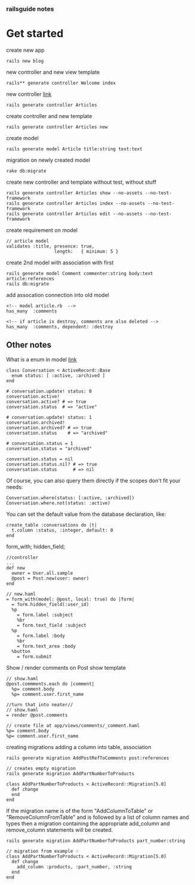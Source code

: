 ### railsguide notes

# Get started

create new app 
```
rails new blog
```

new controller and new view template
```
rails** generate controller Welcome index
```

new controller 
[link](https://stackoverflow.com/questions/5614083/ruby-on-rails-generating-views)
```
rails generate controller Articles
```
create controller and new template
```
rails generate controller Articles new
```
create model
```
rails generate model Article title:string text:text
```
migration on newly created model
```
rake db:migrate
```
create new controller and template without test, without stuff
```
rails generate controller Articles show --no-assets --no-test-framework
rails generate controller Articles index --no-assets --no-test-framework
rails generate controller Articles edit --no-assets --no-test-framework
```
create requirement on model
```
// article model
validates :title, presence: true,
                  length:   { minimum: 5 }
```

create 2nd model with association with first
```
rails generate model Comment commenter:string body:text article:references
rails db:migrate
```
add assocation connection into old model
```
<!-- model article.rb  -->
has_many  :comments

<!-- if article is destroy, comments are also deleted -->
has_many  :comments, dependent: :destroy
```

Other notes
--- 
What is a enum in model
[link](https://api.rubyonrails.org/v5.2.4.1/classes/ActiveRecord/Enum.html)
```
class Conversation < ActiveRecord::Base
  enum status: [ :active, :archived ]
end

# conversation.update! status: 0
conversation.active!
conversation.active? # => true
conversation.status  # => "active"

# conversation.update! status: 1
conversation.archived!
conversation.archived? # => true
conversation.status    # => "archived"

# conversation.status = 1
conversation.status = "archived"

conversation.status = nil
conversation.status.nil? # => true
conversation.status      # => nil
```

Of course, you can also query them directly if the scopes don't fit your needs:
```
Conversation.where(status: [:active, :archived])
Conversation.where.not(status: :active)
```

You can set the default value from the database declaration, like:
```
create_table :conversations do |t|
  t.column :status, :integer, default: 0
end
```

form_with; hidden_field; 
```
//controller
...
def new
  owner = User.all.sample
  @post = Post.new(user: owner)
end

// new.haml
= form_with(model: @post, local: true) do |form|
  = form.hidden_field(:user_id)
  %p
    = form.label :subject
    %br
    = form.text_field :subject
  %p
    = form.label :body
    %br
    = form.text_area :body
  %button
    = form.submit
```

Show / render comments on Post show template
```
// show.haml
@post.commments.each do |comment| 
  %p= comment.body
  %p= comment.user.first_name
  
//turn that into neater//
// show.haml
= render @post.comments

// create file at app/views/comments/_comment.haml
%p= comment.body
%p= comment.user.first_name
```
creating migrations
adding a column into table, association 
```
rails generate migration AddPostRefToComments post:references
```
```
// creates empty migration
rails generate migration AddPartNumberToProducts

class AddPartNumberToProducts < ActiveRecord::Migration[5.0]
  def change
  end
end
```
If the migration name is of the form "AddColumnToTable" or "RemoveColumnFromTable" and is followed by a list of column names and types then a migration containing the appropriate add_column and remove_column statements will be created.
```
rails generate migration AddPartNumberToProducts part_number:string

// migration from example ☝️
class AddPartNumberToProducts < ActiveRecord::Migration[5.0]
  def change
    add_column :products, :part_number, :string
  end
end
```
